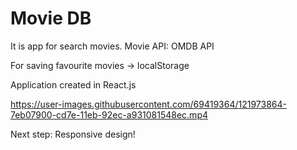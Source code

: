 # Movie DB

It is app for search movies. 
Movie API: OMDB API

For saving favourite movies -> localStorage

Application created in React.js


https://user-images.githubusercontent.com/69419364/121973864-7eb07900-cd7e-11eb-92ec-a931081548ec.mp4




Next step: Responsive design!
